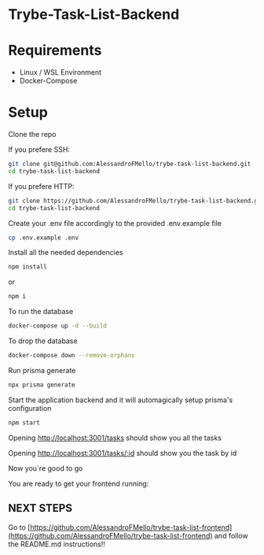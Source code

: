 # Trybe-Task-List-Backend

# Requirements
* Linux / WSL Environment
* Docker-Compose

# Setup
Clone the repo

If you prefere SSH:
```bash
git clone git@github.com:AlessandroFMello/trybe-task-list-backend.git
cd trybe-task-list-backend
```
If you prefere HTTP:
```bash
git clone https://github.com/AlessandroFMello/trybe-task-list-backend.git
cd trybe-task-list-backend
```

Create your .env file accordingly to the provided .env.example file
```bash
cp .env.example .env
```

Install all the needed dependencies
```bash
npm install
```
or
```bash
npm i

```

To run the database
```bash
docker-compose up -d --build
```
To drop the database
```bash
docker-compose down --remove-orphans
```

Run prisma generate
```bash
npx prisma generate
```

Start the application backend and it will automagically setup prisma's configuration
```bash
npm start
```

Opening [http://localhost:3001/tasks](http://localhost:3001/tasks) should show you all the tasks


Opening [http://localhost:3001/tasks/:id](http://localhost:3001/tasks/:id) should show you the task by id

Now you`re good to go

You are ready to get your frontend running:

## NEXT STEPS

Go to [https://github.com/AlessandroFMello/trybe-task-list-frontend](https://github.com/AlessandroFMello/trybe-task-list-frontend) and follow the README.md instructions!!